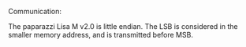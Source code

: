 Communication:

The paparazzi Lisa M v2.0 is little endian.
The LSB is considered in the smaller memory address,
and is transmitted before MSB.
